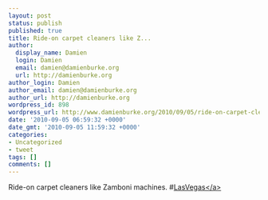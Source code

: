 ```yaml
---
layout: post
status: publish
published: true
title: Ride-on carpet cleaners like Z...
author:
  display_name: Damien
  login: Damien
  email: damien@damienburke.org
  url: http://damienburke.org
author_login: Damien
author_email: damien@damienburke.org
author_url: http://damienburke.org
wordpress_id: 898
wordpress_url: http://www.damienburke.org/2010/09/05/ride-on-carpet-cleaners-like-z/
date: '2010-09-05 06:59:32 +0000'
date_gmt: '2010-09-05 11:59:32 +0000'
categories:
- Uncategorized
- tweet
tags: []
comments: []
---
```

<p>Ride-on carpet cleaners like Zamboni machines. #<a href="http:&#47;&#47;search.twitter.com&#47;search?q=%23LasVegas" class="aktt_hashtag">LasVegas<&#47;a></p>
